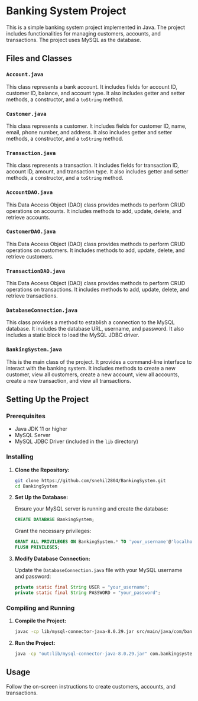# Banking System Project

This is a simple banking system project implemented in Java. The project includes functionalities for managing customers, accounts, and transactions. The project uses MySQL as the database.

## Files and Classes

### `Account.java`

This class represents a bank account. It includes fields for account ID, customer ID, balance, and account type. It also includes getter and setter methods, a constructor, and a `toString` method.

### `Customer.java`

This class represents a customer. It includes fields for customer ID, name, email, phone number, and address. It also includes getter and setter methods, a constructor, and a `toString` method.

### `Transaction.java`

This class represents a transaction. It includes fields for transaction ID, account ID, amount, and transaction type. It also includes getter and setter methods, a constructor, and a `toString` method.

### `AccountDAO.java`

This Data Access Object (DAO) class provides methods to perform CRUD operations on accounts. It includes methods to add, update, delete, and retrieve accounts.

### `CustomerDAO.java`

This Data Access Object (DAO) class provides methods to perform CRUD operations on customers. It includes methods to add, update, delete, and retrieve customers.

### `TransactionDAO.java`

This Data Access Object (DAO) class provides methods to perform CRUD operations on transactions. It includes methods to add, update, delete, and retrieve transactions.

### `DatabaseConnection.java`

This class provides a method to establish a connection to the MySQL database. It includes the database URL, username, and password. It also includes a static block to load the MySQL JDBC driver.

### `BankingSystem.java`

This is the main class of the project. It provides a command-line interface to interact with the banking system. It includes methods to create a new customer, view all customers, create a new account, view all accounts, create a new transaction, and view all transactions.

## Setting Up the Project

### Prerequisites

- Java JDK 11 or higher
- MySQL Server
- MySQL JDBC Driver (included in the `lib` directory)

### Installing

1. **Clone the Repository:**

    ```bash
    git clone https://github.com/snehil2804/BankingSystem.git
    cd BankingSystem
    ```

2. **Set Up the Database:**

    Ensure your MySQL server is running and create the database:

    ```sql
    CREATE DATABASE BankingSystem;
    ```

    Grant the necessary privileges:

    ```sql
    GRANT ALL PRIVILEGES ON BankingSystem.* TO 'your_username'@'localhost';
    FLUSH PRIVILEGES;
    ```

3. **Modify Database Connection:**

    Update the `DatabaseConnection.java` file with your MySQL username and password:

    ```java
    private static final String USER = "your_username";
    private static final String PASSWORD = "your_password";
    ```

### Compiling and Running

1. **Compile the Project:**

    ```bash
    javac -cp lib/mysql-connector-java-8.0.29.jar src/main/java/com/bankingsystem/*.java -d out
    ```

2. **Run the Project:**

    ```bash
    java -cp "out:lib/mysql-connector-java-8.0.29.jar" com.bankingsystem.BankingSystem
    ```

## Usage

Follow the on-screen instructions to create customers, accounts, and transactions.


